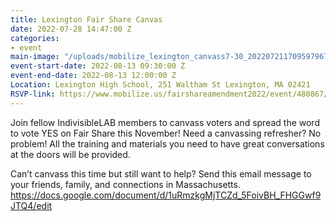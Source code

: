 ```yaml
---
title: Lexington Fair Share Canvas
date: 2022-07-28 14:47:00 Z
categories:
- event
main-image: "/uploads/mobilize_lexington_canvass7-30_20220721170959796779.png.webp"
event-start-date: 2022-08-13 09:30:00 Z
event-end-date: 2022-08-13 12:00:00 Z
Location: Lexington High School, 251 Waltham St Lexington, MA 02421
RSVP-link: https://www.mobilize.us/fairshareamendment2022/event/480867/
---
```


Join fellow IndivisibleLAB members to canvass voters and spread the word to vote YES on Fair Share this November! Need a canvassing refresher? No problem! All the training and materials you need to have great conversations at the doors will be provided.

Can’t canvass this time but still want to help? Send this email message to your friends, family, and connections in Massachusetts.
https://docs.google.com/document/d/1uRmzkgMjTCZd_5FoivBH_FHGGwf9JTQ4/edit